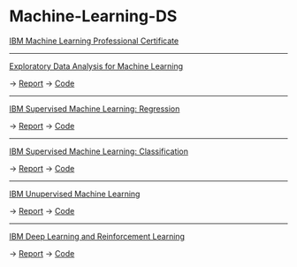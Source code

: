 # Machine-Learning-DS

[IBM Machine Learning Professional Certificate](https://github.com/cs-robot-collab/Machine-Learning-DS/blob/master/IBM%20Machine%20Learning.pdf)

_____________________________________________________________________________________________________________________________________________________

[Exploratory Data Analysis for Machine Learning](https://github.com/cs-robot-collab/Machine-Learning-DS/blob/master/IBM%20Machine%20Learning%20Professional%20Certificate%20(Exploratory%20Data%20Analysis%20for%20Machine%20Learning).pdf)

-> [Report](https://github.com/cs-robot-collab/Machine-Learning-DS/blob/master/IBM%20Machine%20Learning%20Professional%20Exploratory%20Data%20Analysis%20Report.pdf)
-> [Code](https://github.com/cs-robot-collab/Machine-Learning-DS/blob/master/Exploratory%20Data%20Analysis%20for%20Machine%20Learning.ipynb)

_____________________________________________________________________________________________________________________________________________________

[IBM Supervised Machine Learning: Regression ](https://github.com/cs-robot-collab/Machine-Learning-DS/blob/master/IBM%20Machine%20Learning%20Professional%20Certificate%20(Supervised%20Machine%20Learning%20Regression).pdf)

-> [Report](https://github.com/cs-robot-collab/Machine-Learning-DS/blob/master/IBM%20Machine%20Learning%20Regression%20report.pdf)
-> [Code](https://github.com/cs-robot-collab/Machine-Learning-DS/blob/master/IBM%20Machine%20Learning%20Regression%20Report.ipynb)

_____________________________________________________________________________________________________________________________________________________

[IBM Supervised Machine Learning: Classification ](https://github.com/cs-robot-collab/Machine-Learning-DS/blob/master/IBM%20Machine%20Learning%20Professional%20Certificate%20(Supervised%20Machine%20Learning%20Classification).pdf)

-> [Report](https://github.com/cs-robot-collab/Machine-Learning-DS/blob/master/IBM%20Machine%20Learning%20Professional%20Classification%20Report.pdf)
-> [Code](https://github.com/cs-robot-collab/Machine-Learning-DS/blob/master/IBM%20Machine%20Learning%20Classification%20Report.ipynb)

_____________________________________________________________________________________________________________________________________________________

[IBM Unupervised Machine Learning ](https://github.com/cs-robot-collab/Machine-Learning-DS/blob/master/IBM%20Machine%20Learning%20Professional%20Certificate%20(Unsupervised%20Machine%20Learning).pdf)

-> [Report](https://github.com/cs-robot-collab/Machine-Learning-DS/blob/master/IBM%20Machine%20Learning%20Clustering%20Report.pdf)
-> [Code](https://github.com/cs-robot-collab/Machine-Learning-DS/blob/master/IBM%20Machine%20Learning%20Clustering%20Report.ipynb)

_____________________________________________________________________________________________________________________________________________________

[IBM Deep Learning and Reinforcement Learning ](https://github.com/cs-robot-collab/Machine-Learning-DS/blob/master/IBM%20Machine%20Learning%20Professional%20Certificate%20(Deep%20Learning%20and%20Reinforcement%20Learning).pdf)

-> [Report](https://github.com/cs-robot-collab/Machine-Learning-DS/blob/master/IBM%20Machine%20Learning%20DL%20report.pdf)
-> [Code](https://github.com/cs-robot-collab/Machine-Learning-DS/blob/master/IBM%20Machine%20Learning%20DL%20report.ipynb)

